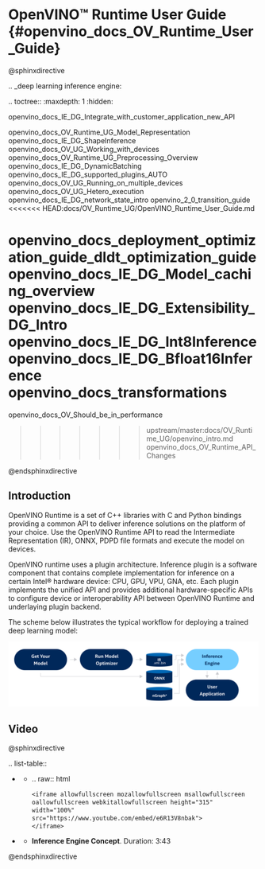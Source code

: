 # OpenVINO™ Runtime User Guide {#openvino_docs_OV_Runtime_User_Guide}

@sphinxdirective

.. _deep learning inference engine:

.. toctree::
   :maxdepth: 1
   :hidden:

   openvino_docs_IE_DG_Integrate_with_customer_application_new_API
   <!-- should be a part of Integrate OV in user application -->
   openvino_docs_OV_Runtime_UG_Model_Representation
   openvino_docs_IE_DG_ShapeInference
   openvino_docs_OV_UG_Working_with_devices
   openvino_docs_OV_Runtime_UG_Preprocessing_Overview
   openvino_docs_IE_DG_DynamicBatching
   openvino_docs_IE_DG_supported_plugins_AUTO
   openvino_docs_OV_UG_Running_on_multiple_devices
   openvino_docs_OV_UG_Hetero_execution
   openvino_docs_IE_DG_network_state_intro
   openvino_2_0_transition_guide
<<<<<<< HEAD:docs/OV_Runtime_UG/OpenVINO_Runtime_User_Guide.md
   <!-- remove parts below -->
   openvino_docs_deployment_optimization_guide_dldt_optimization_guide
   openvino_docs_IE_DG_Model_caching_overview
   openvino_docs_IE_DG_Extensibility_DG_Intro
   openvino_docs_IE_DG_Int8Inference
   openvino_docs_IE_DG_Bfloat16Inference
   openvino_docs_transformations
=======
   openvino_docs_OV_Should_be_in_performance
>>>>>>> upstream/master:docs/OV_Runtime_UG/openvino_intro.md
   openvino_docs_OV_Runtime_API_Changes

@endsphinxdirective

## Introduction
OpenVINO Runtime is a set of C++ libraries with C and Python bindings providing a common API to deliver inference solutions on the platform of your choice. Use the OpenVINO Runtime API to read the Intermediate Representation (IR), ONNX, PDPD file formats and execute the model on devices.

OpenVINO runtime uses a plugin architecture. Inference plugin is a software component that contains complete implementation for inference on a certain Intel® hardware device: CPU, GPU, VPU, GNA, etc. Each plugin implements the unified API and provides additional hardware-specific APIs to configure device or interoperability API between OpenVINO Runtime and underlaying plugin backend.

The scheme below illustrates the typical workflow for deploying a trained deep learning model: 

<!-- TODO: need to update the picture below with PDPD files -->
![](img/BASIC_FLOW_IE_C.svg)


## Video

@sphinxdirective

.. list-table::

   * - .. raw:: html

           <iframe allowfullscreen mozallowfullscreen msallowfullscreen oallowfullscreen webkitallowfullscreen height="315" width="100%"
           src="https://www.youtube.com/embed/e6R13V8nbak">
           </iframe>
   * - **Inference Engine Concept**. Duration: 3:43
     
@endsphinxdirective
